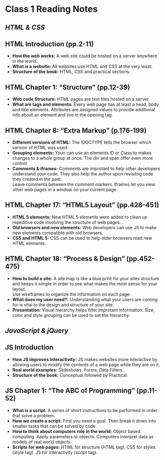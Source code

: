 # Class 1 Reading Notes
## <i>HTML & CSS</i>
## HTML Introduction (pp.2-11)
- **How the web works:** A web site could be hosted on a server anywhere in the world.<br>
- **What is a website:** All websites use HTML and CSS at the very least.<br>
- **Structure of the book:** HTML, CSS and practical sections.

## HTML Chapter 1: “Structure” (pp.12-39)
- **Web code Structure:** HTML pages are text files hosted on a server.<br>
- **What are tags and elements:** Every web page has at least a head, body and title elements. Attributes are assigned values to provide additional info about an element and live in the opening tag.

## HTML Chapter 8: “Extra Markup” (p.176-199)
- **Different versions of HTML:** The !DOCTYPE tells the browser which version of HTML was used.<br>
- **Grouping elements:** Youn can use an elements ID or Class to makes changes to a whole group at once. The div and span offer even more control.<br>
- **Comments & iframes:** Comments are improtant to help other developers understand your code. They also help the author upon revisitng code they created in the past.<br> 
Leave comments between the comment markers. Iframes let you view other web pages in a window on your current page.

## HTML Chapter 17: “HTML5 Layout” (pp.428-451)
- **HTML 5 elements:** New HTML 5 elements were added to clean up repeditive code involving the structure of web pages. .<br>
- **Old browsers and new elements:** Web developers can use JS to make new elements compatible with old browsers.<br>
- **CSS and HTML 5:** CSS can be used to help older browsers read new HTML elements.

## HTML Chapter 18: “Process & Design” (pp.452-475)
- **How to build a site:** A site map is like a blue print for your sites structure and keeps it simple in order to see what makes the most sense for your layout.<br>
Use wireframes to organize the information on each page. 
- **What does my user need?:** Understanding what your users are coming for is vital to the design and structure of your site.<br>
- **Presentation:** Visual hierarchy helps filter improtant information. Size, color and style grouping can be used to set the hierarchy.
## <i>JavaScript & jQuery</i>
## JS Introduction
- **How JS improves interactivity:** JS makes websites more interactive by allowing users to modify the contents of a web page while they are on it.<br>
- **Real world examples:** Slideshows, Forms, Data Filters.<br>
- **Structure of the book:** Conceptual followed by Practical.

## JS Chapter 1: “The ABC of Programming” (pp.11-52)
- **What is a script:** A series of short instructions to be performed in order that solve a problem.<br>
- **How we create a script:** First you need a goal. Then break it down into smaller tasks that can be solved by code.<br>
- **How to think about computers role in the world:** Object based computing. Apply parameters to objects. Computers interpret data as models of real world objects. <br>
- **Scripts for web pages:** HTML for structure (HTML tag). CSS for styles (style tag). JS for interactivity (script tag).